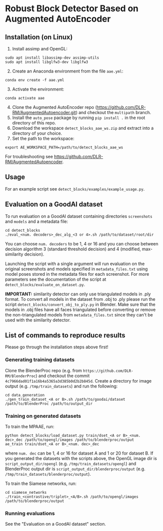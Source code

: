 # Robust Block Detector Based on Augmented AutoEncoder

## Installation (on Linux)
1. Install assimp and OpenGL:
```
sudo apt install libassimp-dev assimp-utils
sudo apt install libglfw3-dev libglfw3
```
2. Create an Anaconda environment from the file `aae.yml`:
```
conda env create -f aae.yml
```
3. Activate the environment:
```
conda activate aae
```
4. Clone the Augmented AutoEncoder repo (https://github.com/DLR-RM/AugmentedAutoencoder.git) and checkout the `multipath` branch.
5. Install the `auto_pose` package by running `pip install .` in the root directory of this repo.
6. Download the workspace `detect_blocks_aae_ws.zip` and extract into a directory of your choice.
7. Set the path to the workspace:
```
export AE_WORKSPACE_PATH=/path/to/detect_blocks_aae_ws
```

For troubleshooting see https://github.com/DLR-RM/AugmentedAutoencoder.

## Usage
For an example script see `detect_blocks/examples/example_usage.py`.

## Evaluation on a GoodAI dataset
To run evaluation on a GoodAI dataset containing directories `screenshots` and `models` and a metadata file:
```
cd detect_blocks
./eval_<num. decoders>_dec_alg_<3 or 4>.sh /path/to/dataset/root/dir
```

You can choose `num. decoders` to be 1, 4 or 16 and you can choose between decision algorithm 3 (standard threshold decision) and 4 (modified, max-similarity decision).

Launching the script with a single argument will run evaluation on the original screenshots and models specified in `metadata_files.txt` using model poses stored in the metadata files for each screenshot. For more parameters see the documentation of the script at `detect_blocks/evaluate_on_dataset.py`.

__IMPORTANT:__ similarity detector can only use triangulated models in .ply format. To convert all models in the dataset from .obj to .ply please run the script `detect_blocks/convert_obj_to_ply.py` in Blender. Make sure that the models in .obj files have all faces triangulated before converting or remove the non-triangulated models from `metadata_files.txt` since they can't be used with the similarity detector.

## List of commands to reproduce results

Please go through the installation steps above first!

### Generating training datasets
Clone the BlenderProc repo (e.g. from `https://github.com/DLR-RM/BlenderProc`) and checkout the commit `4c7966dad01f1a16b4a5365a3d385b0d2b2b845d`.  Create a directory for image output (e.g. `/tmp/train_datasets`) and run the following:
```
cd data_generation
./gen_train_dataset_<A or B>.sh /path/to/goodai/dataset /path/to/BlenderProc /path/to/output_dir
```

### Training on generated datasets
To train the MPAAE, run:
```
python detect_blocks/load_dataset.py train/dset_<A or B>_<num. dec>_dec /path/to/opengl/images /path/to/blenderproc/output
ae_train train/dset_<A or B>_<num. dec>_dec
```
where `num. dec` can be 1, 4 or 16 for dataset A and 1 or 20 for dataset B.  If you generated the datasets with the scripts above, the OpenGL image dir is `script_output_dir/opengl` (e.g. `/tmp/train_datasets/opengl`) and BlenderProc output dir is `script_output_dir/blenderproc/output` (e.g. `/tmp/train_datasets/blenderproc/output`).

To train the Siamese networks, run:
```
cd siamese_networks
./train_<contrastive/triplet>_<A/B>.sh /path/to/opengl/images /path/to/blenderproc/output
```

### Running evaluations

See the "Evaluation on a GoodAI dataset" section.
